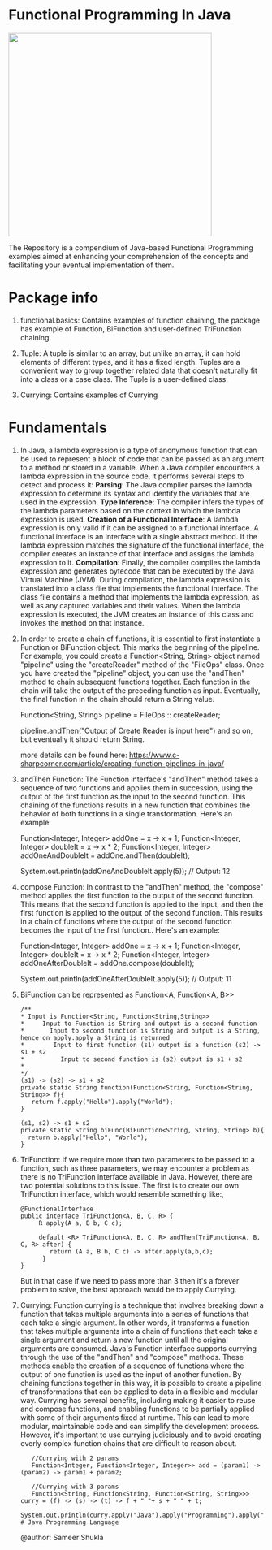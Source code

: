 # Functional Programming In Java

<img src="https://miro.medium.com/max/1200/1*S5KkDX11wbKa6suvBPBFJA.png" width="400">

The Repository is a compendium of Java-based Functional Programming examples aimed at enhancing your comprehension of the concepts and facilitating your eventual implementation of them.

# Package info

1. functional.basics: Contains examples of function chaining, the package has example of Function, BiFunction and user-defined
   TriFunction chaining.

2. Tuple: A tuple is similar to an array, but unlike an array, it can hold elements of different types, and it has a fixed length. Tuples are a convenient way to group together related data that doesn't naturally fit into a class or a case class.
   The Tuple is a user-defined class.

3. Currying: Contains examples of Currying

# Fundamentals

1. In Java, a lambda expression is a type of anonymous function that can be used to represent a block of code that can be passed as an argument to a method or stored in a variable. When a Java compiler encounters a lambda expression in the source code, it performs several steps to detect and process it:
   **Parsing**: The Java compiler parses the lambda expression to determine its syntax and identify the variables that are used in the expression.
   **Type Inference**: The compiler infers the types of the lambda parameters based on the context in which the lambda expression is used.
   **Creation of a Functional Interface**: A lambda expression is only valid if it can be assigned to a functional interface. A functional interface is an interface with a single abstract method. If the lambda expression matches the signature of the functional interface, the compiler creates an instance of that interface and assigns the lambda expression to it.
   **Compilation**: Finally, the compiler compiles the lambda expression and generates bytecode that can be executed by the Java Virtual Machine (JVM).
   During compilation, the lambda expression is translated into a class file that implements the functional interface. The class file contains a method that implements the lambda expression, as well as any captured variables and their values. When the lambda expression is executed, the JVM creates an instance of this class and invokes the method on that instance.


2. In order to create a chain of functions, it is essential to first instantiate a Function or BiFunction object.
   This marks the beginning of the pipeline. For example, you could create a Function<String, String> object named "pipeline" using the
   "createReader" method of the "FileOps" class. Once you have created the "pipeline" object, you can use the "andThen" method to chain subsequent functions together.
   Each function in the chain will take the output of the preceding function as input. Eventually, the final function in the chain should return a String value.

   Function<String, String> pipeline = FileOps :: createReader;

   pipeline.andThen("Output of Create Reader is input here") and so on, but eventually it should return String.

   more details can be found here: https://www.c-sharpcorner.com/article/creating-function-pipelines-in-java/


3. andThen Function: The Function interface's "andThen" method takes a sequence of two functions and applies them in succession, using the output of the first function as the input to the second function. This chaining of the functions results in a new function that combines the behavior of both functions in a single transformation. Here's an example:

   Function<Integer, Integer> addOne = x -> x + 1;
   Function<Integer, Integer> doubleIt = x -> x * 2;
   Function<Integer, Integer> addOneAndDoubleIt = addOne.andThen(doubleIt);

   System.out.println(addOneAndDoubleIt.apply(5)); // Output: 12

4. compose Function: In contrast to the "andThen" method, the "compose" method applies the first function to the output of the second function. This means that the second function is applied to the input, and then the first function is applied to the output of the second function. This results in a chain of functions where the output of the second function becomes the input of the first function.. Here's an example:

   Function<Integer, Integer> addOne = x -> x + 1;
   Function<Integer, Integer> doubleIt = x -> x * 2;
   Function<Integer, Integer> addOneAfterDoubleIt = addOne.compose(doubleIt);

   System.out.println(addOneAfterDoubleIt.apply(5)); // Output: 11


5. BiFunction can be represented as Function<A, Function<A, B>>

      ```
      /**
      * Input is Function<String, Function<String,String>>
      *     Input to Function is String and output is a second function
      *       Input to second function is String and output is a String, hence on apply.apply a String is returned
      *        Input to first function (s1) output is a function (s2) -> s1 + s2
      *          Input to second function is (s2) output is s1 + s2
      *
      */
      (s1) -> (s2) -> s1 + s2
      private static String function(Function<String, Function<String, String>> f){
         return f.apply("Hello").apply("World");
      }
      
      (s1, s2) -> s1 + s2 
      private static String biFunc(BiFunction<String, String, String> b){
        return b.apply("Hello", "World");
     }
      ```

6. TriFunction: If we require more than two parameters to be passed to a function, such as three parameters, we may encounter a problem as there is no TriFunction interface available in Java. However, there are two potential solutions to this issue.
   The first is to create our own TriFunction interface, which would resemble something like:,

      ```
      @FunctionalInterface
      public interface TriFunction<A, B, C, R> {
           R apply(A a, B b, C c);

           default <R> TriFunction<A, B, C, R> andThen(TriFunction<A, B, C, R> after) {
              return (A a, B b, C c) -> after.apply(a,b,c);
            }
      }
   ```
   But in that case if we need to pass more than 3 then it's a forever problem to solve, the best approach would be to apply Currying.

7. Currying: Function currying is a technique that involves breaking down a function that takes multiple arguments into a series of functions that each take a single argument.
   In other words, it transforms a function that takes multiple arguments into a chain of functions that each take a single argument and return a new function until all the original arguments are consumed.
   Java's Function interface supports currying through the use of the "andThen" and "compose" methods. These methods enable the creation of a sequence of functions where the output of one function is used as the input of another function. By chaining functions together in this way, it is possible to create a pipeline of transformations that can be applied to data in a flexible and modular way.
   Currying has several benefits, including making it easier to reuse and compose functions, and enabling functions to be partially applied with some of their arguments fixed at runtime. This can lead to more modular, maintainable code and can simplify the development process. However, it's important to use currying judiciously and to avoid creating overly complex function chains that are difficult to reason about.

   ```
      //Currying with 2 params
      Function<Integer, Function<Integer, Integer>> add = (param1) -> (param2) -> param1 + param2; 
   
      //Currying with 3 params
      Function<String, Function<String, Function<String, String>>> curry = (f) -> (s) -> (t) -> f + " "+ s + " " + t;
      System.out.println(curry.apply("Java").apply("Programming").apply("Language")); # Java Programming Language
   
   ```

   @author: Sameer Shukla

   
   
   
   
   